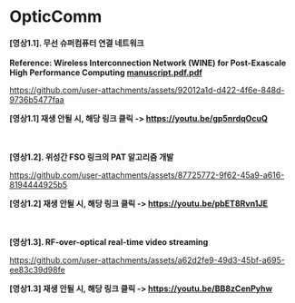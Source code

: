 # OpticComm
**[영상1.1]. 무선 슈퍼컴퓨터 연결 네트워크**
<br>
<br>
**Reference: Wireless Interconnection Network (WINE) for Post-Exascale High Performance Computing [manuscript.pdf.pdf](https://github.com/user-attachments/files/18051897/manuscript.pdf)**

https://github.com/user-attachments/assets/92012a1d-d422-4f6e-848d-9736b5477faa

**[영상1.1] 재생 안될 시, 해당 링크 클릭 -> https://youtu.be/gp5nrdqOcuQ**
<br>
<br>
<br>

**[영상1.2]. 위성간 FSO 링크의 PAT 알고리즘 개발**

https://github.com/user-attachments/assets/87725772-9f62-45a9-a616-8194444925b5

**[영상1.2] 재생 안될 시, 해당 링크 클릭 -> https://youtu.be/pbET8Rvn1JE**
<br>
<br>
<br>

**[영상1.3]. RF-over-optical real-time video streaming**

https://github.com/user-attachments/assets/a62d2fe9-49d3-45bf-a695-ee83c39d98fe

**[영상1.3] 재생 안될 시, 해당 링크 클릭 -> https://youtu.be/BB8zCenPyhw**
